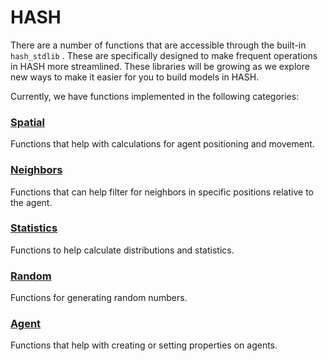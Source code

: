 # HASH

There are a number of functions that are accessible through the built-in `hash_stdlib` . These are specifically designed to make frequent operations in HASH more streamlined. These libraries will be growing as we explore new ways to make it easier for you to build models in HASH. 

Currently, we have functions implemented in the following categories:

### [Spatial](spatial.md)

Functions that help with calculations for agent positioning and movement.

### [Neighbors](neighbors.md)

Functions that can help filter for neighbors in specific positions relative to the agent.

### [Statistics](javascript-libraries.md)

Functions to help calculate distributions and statistics.

### [Random](random.md)

Functions for generating random numbers.

### [Agent](agent.md)

Functions that help with creating or setting properties on agents.


